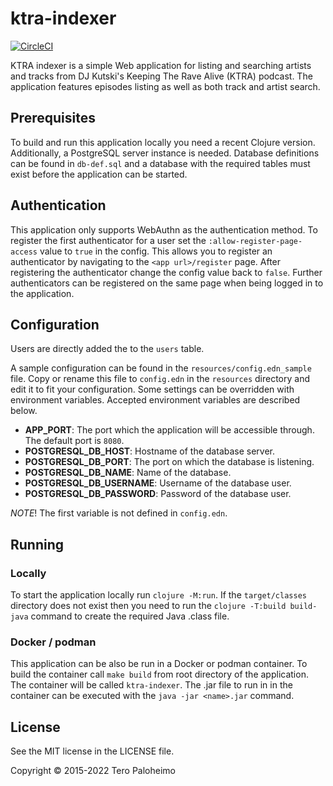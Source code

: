 # ktra-indexer

[![CircleCI](https://circleci.com/gh/terop/ktra-indexer/tree/master.svg?style=svg)](https://circleci.com/gh/terop/ktra-indexer/tree/master)

KTRA indexer is a simple Web application for listing and searching
artists and tracks from DJ Kutski's Keeping The Rave Alive (KTRA)
podcast. The application features episodes listing as well as both
track and artist search.

## Prerequisites

To build and run this application locally you need a recent Clojure version.
Additionally, a PostgreSQL server instance is needed. Database definitions can
be found in `db-def.sql` and a database with the required tables must exist
before the application can be started.

## Authentication

This application only supports WebAuthn as the authentication method.
To register the first authenticator for a user set the `:allow-register-page-access`
value to `true` in the config. This allows you to register an authenticator by
navigating to the `<app url>/register` page. After registering the authenticator
change the config value back to `false`.
Further authenticators can be registered on the same page when being logged in
to the application.

## Configuration

Users are directly added the to the `users` table.

A sample configuration can be found in the `resources/config.edn_sample` file.
Copy or rename this file to `config.edn` in the `resources` directory and edit
it to fit your configuration. Some settings can be overridden with environment
variables. Accepted environment variables are described below.
* __APP_PORT__: The port which the application will be accessible through.
The default port is `8080`.
* __POSTGRESQL_DB_HOST__: Hostname of the database server.
* __POSTGRESQL_DB_PORT__: The port on which the database is listening.
* __POSTGRESQL_DB_NAME__: Name of the database.
* __POSTGRESQL_DB_USERNAME__: Username of the database user.
* __POSTGRESQL_DB_PASSWORD__: Password of the database user.

_NOTE_! The first variable is not defined in `config.edn`.

## Running
### Locally

To start the application locally run `clojure -M:run`. If the `target/classes`
directory does not exist then you need to run the `clojure -T:build build-java`
command to create the required Java .class file.

### Docker / podman

This application can be also be run in a Docker or podman container. To build the
container call `make build` from root directory of the application.
The container will be called `ktra-indexer`. The .jar file to run in in the
container can be executed with the `java -jar <name>.jar` command.

## License

See the MIT license in the LICENSE file.

Copyright © 2015-2022 Tero Paloheimo
